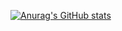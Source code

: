 [![Anurag's GitHub stats](https://github-readme-stats.vercel.app/api?username=tibroook)](https://github.com/anuraghazra/github-readme-stats)
